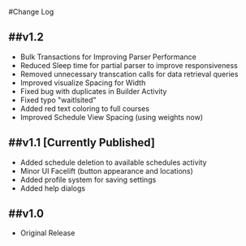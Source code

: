 #Change Log

##v1.2
-------------------
+ Bulk Transactions for Improving Parser Performance
+ Reduced Sleep time for partial parser to improve responsiveness
+ Removed unnecessary transcation calls for data retrieval queries
+ Improved visualize Spacing for Width
+ Fixed bug with duplicates in Builder Activity
+ Fixed typo "waitlsited"
+ Added red text coloring to full courses
+ Improved Schedule View Spacing (using weights now)

##v1.1 [Currently Published]
-------------------
+ Added schedule deletion to available schedules activity
+ Minor UI Facelift (button appearance and locations)
+ Added profile system for saving settings
+ Added help dialogs

##v1.0
-------------------
+ Original Release